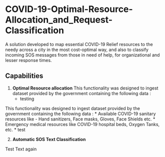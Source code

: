 # COVID-19-Optimal-Resource-Allocation_and_Request-Classification
A solution developed to map essential COVID-19 Relief resources to the needy across a city in the most cost-optimal way, and also to classify incoming SOS messages from those in need of help, for organizational and lesser response times.


## Capabilities
1. __Optimal Resource allocation__
This functionality was designed to ingest dataset provided by the government containing the following data :
    * testing 

  This functionality was designed to ingest dataset provided by the government containing the following data :
    * Available COVID-19 sanitary resources like - Hand sanitizers, Face masks, Gloves, Face Shields etc.
    * Emergency medical resources like COVID-19 hospital beds, Oxygen Tanks, etc. 
    * test

2. __Automatic SOS Text Classification__

  Test Text again
